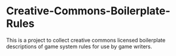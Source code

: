 # Creative-Commons-Boilerplate-Rules
This is a project to collect creative commons licensed boilerplate descriptions of game system rules for use by game writers.
